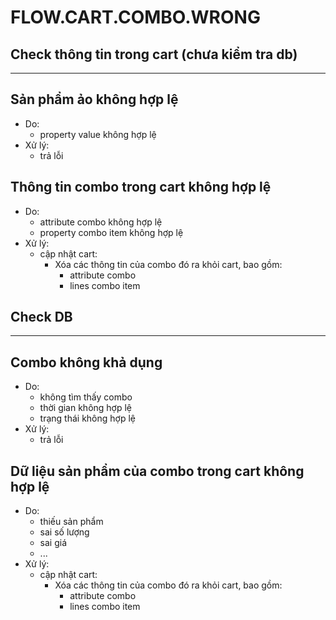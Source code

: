 # FLOW.CART.COMBO.WRONG

## Check thông tin trong cart (chưa kiểm tra db)
---
## Sản phẩm ảo không hợp lệ
* Do:
  * property value không hợp lệ
* Xử lý:
  * trả lỗi

## Thông tin combo trong cart không hợp lệ
* Do:
  * attribute combo không hợp lệ
  * property combo item không hợp lệ
* Xử lý:
  * cập nhật cart:
    * Xóa các thông tin của combo đó ra khỏi cart, bao gồm:
      * attribute combo
      * lines combo item

## Check DB

-------------------

## Combo không khả dụng
* Do:
  * không tìm thấy combo
  * thời gian không hợp lệ
  * trạng thái không hợp lệ
* Xử lý:
  * trả lỗi

## Dữ liệu sản phẩm của combo trong cart không hợp lệ
* Do:
  * thiếu sản phẩm
  * sai số lượng
  * sai giá
  * ...
* Xử lý:
  * cập nhật cart:
    * Xóa các thông tin của combo đó ra khỏi cart, bao gồm:
      * attribute combo
      * lines combo item